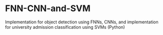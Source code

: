 # FNN-CNN-and-SVM
Implementation for object detection using FNNs, CNNs, and implementation for university admission classification using SVMs (Python)
